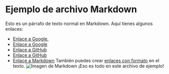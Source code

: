 # Ejemplo de archivo Markdown
Esto es un párrafo de texto normal en Markdown. Aquí tienes algunos enlaces:
- [Enlace a Google](https://www.google.com),
- [Enlace a Google](https://www.ggoogle.com)
- [Enlace a GitHub](https://www.github.com)
- [Enlace a GitHub](https://www.giithub.com)
- [Enlace a Markdown](https://www.markdownguide.org)
También puedes crear [enlaces con formato](https://www.example.com) en el texto.
![Imagen de Markdown](https://www.example.com/images/markdown.png)
¡Eso es todo en este archivo de ejemplo!